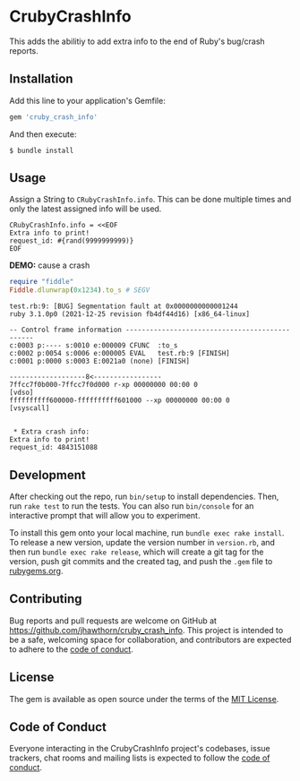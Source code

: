 # CrubyCrashInfo

This adds the abilitiy to add extra info to the end of Ruby's bug/crash reports.

## Installation

Add this line to your application's Gemfile:

```ruby
gem 'cruby_crash_info'
```

And then execute:

    $ bundle install

## Usage

Assign a String to `CRubyCrashInfo.info`.
This can be done multiple times and only the latest assigned info will be used.

```
CRubyCrashInfo.info = <<EOF
Extra info to print!
request_id: #{rand(9999999999)}
EOF
```

**DEMO:** cause a crash

``` ruby
require "fiddle"
Fiddle.dlunwrap(0x1234).to_s # SEGV
```

```
test.rb:9: [BUG] Segmentation fault at 0x0000000000001244
ruby 3.1.0p0 (2021-12-25 revision fb4df44d16) [x86_64-linux]

-- Control frame information -----------------------------------------------
c:0003 p:---- s:0010 e:000009 CFUNC  :to_s
c:0002 p:0054 s:0006 e:000005 EVAL   test.rb:9 [FINISH]
c:0001 p:0000 s:0003 E:0021a0 (none) [FINISH]

-------------------8<-----------------
7ffcc7f0b000-7ffcc7f0d000 r-xp 00000000 00:00 0                          [vdso]
ffffffffff600000-ffffffffff601000 --xp 00000000 00:00 0                  [vsyscall]


 * Extra crash info:
Extra info to print!
request_id: 4843151088

```

## Development

After checking out the repo, run `bin/setup` to install dependencies. Then, run `rake test` to run the tests. You can also run `bin/console` for an interactive prompt that will allow you to experiment.

To install this gem onto your local machine, run `bundle exec rake install`. To release a new version, update the version number in `version.rb`, and then run `bundle exec rake release`, which will create a git tag for the version, push git commits and the created tag, and push the `.gem` file to [rubygems.org](https://rubygems.org).

## Contributing

Bug reports and pull requests are welcome on GitHub at https://github.com/jhawthorn/cruby_crash_info. This project is intended to be a safe, welcoming space for collaboration, and contributors are expected to adhere to the [code of conduct](https://github.com/jhawthorn/cruby_crash_info/blob/main/CODE_OF_CONDUCT.md).

## License

The gem is available as open source under the terms of the [MIT License](https://opensource.org/licenses/MIT).

## Code of Conduct

Everyone interacting in the CrubyCrashInfo project's codebases, issue trackers, chat rooms and mailing lists is expected to follow the [code of conduct](https://github.com/jhawthorn/cruby_crash_info/blob/main/CODE_OF_CONDUCT.md).
